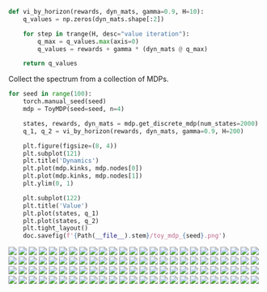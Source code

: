```python
def vi_by_horizon(rewards, dyn_mats, gamma=0.9, H=10):
    q_values = np.zeros(dyn_mats.shape[:2])

    for step in trange(H, desc="value iteration"):
        q_max = q_values.max(axis=0)
        q_values = rewards + gamma * (dyn_mats @ q_max)

    return q_values
```

Collect the spectrum from a collection of MDPs.

```python
for seed in range(100):
    torch.manual_seed(seed)
    mdp = ToyMDP(seed=seed, n=4)

    states, rewards, dyn_mats = mdp.get_discrete_mdp(num_states=2000)
    q_1, q_2 = vi_by_horizon(rewards, dyn_mats, gamma=0.9, H=200)

    plt.figure(figsize=(8, 4))
    plt.subplot(121)
    plt.title('Dynamics')
    plt.plot(mdp.kinks, mdp.nodes[0])
    plt.plot(mdp.kinks, mdp.nodes[1])
    plt.ylim(0, 1)

    plt.subplot(122)
    plt.title('Value')
    plt.plot(states, q_1)
    plt.plot(states, q_2)
    plt.tight_layout()
    doc.savefig(f'{Path(__file__).stem}/toy_mdp_{seed}.png')
```

<img style="align-self:center;" src="visualize_mdp_all/toy_mdp_0.png" image="None" styles="{'margin': '0.5em'}" width="None" height="None"/>

<img style="align-self:center;" src="visualize_mdp_all/toy_mdp_1.png" image="None" styles="{'margin': '0.5em'}" width="None" height="None"/>

<img style="align-self:center;" src="visualize_mdp_all/toy_mdp_2.png" image="None" styles="{'margin': '0.5em'}" width="None" height="None"/>

<img style="align-self:center;" src="visualize_mdp_all/toy_mdp_3.png" image="None" styles="{'margin': '0.5em'}" width="None" height="None"/>

<img style="align-self:center;" src="visualize_mdp_all/toy_mdp_4.png" image="None" styles="{'margin': '0.5em'}" width="None" height="None"/>

<img style="align-self:center;" src="visualize_mdp_all/toy_mdp_5.png" image="None" styles="{'margin': '0.5em'}" width="None" height="None"/>

<img style="align-self:center;" src="visualize_mdp_all/toy_mdp_6.png" image="None" styles="{'margin': '0.5em'}" width="None" height="None"/>

<img style="align-self:center;" src="visualize_mdp_all/toy_mdp_7.png" image="None" styles="{'margin': '0.5em'}" width="None" height="None"/>

<img style="align-self:center;" src="visualize_mdp_all/toy_mdp_8.png" image="None" styles="{'margin': '0.5em'}" width="None" height="None"/>

<img style="align-self:center;" src="visualize_mdp_all/toy_mdp_9.png" image="None" styles="{'margin': '0.5em'}" width="None" height="None"/>

<img style="align-self:center;" src="visualize_mdp_all/toy_mdp_10.png" image="None" styles="{'margin': '0.5em'}" width="None" height="None"/>

<img style="align-self:center;" src="visualize_mdp_all/toy_mdp_11.png" image="None" styles="{'margin': '0.5em'}" width="None" height="None"/>

<img style="align-self:center;" src="visualize_mdp_all/toy_mdp_12.png" image="None" styles="{'margin': '0.5em'}" width="None" height="None"/>

<img style="align-self:center;" src="visualize_mdp_all/toy_mdp_13.png" image="None" styles="{'margin': '0.5em'}" width="None" height="None"/>

<img style="align-self:center;" src="visualize_mdp_all/toy_mdp_14.png" image="None" styles="{'margin': '0.5em'}" width="None" height="None"/>

<img style="align-self:center;" src="visualize_mdp_all/toy_mdp_15.png" image="None" styles="{'margin': '0.5em'}" width="None" height="None"/>

<img style="align-self:center;" src="visualize_mdp_all/toy_mdp_16.png" image="None" styles="{'margin': '0.5em'}" width="None" height="None"/>

<img style="align-self:center;" src="visualize_mdp_all/toy_mdp_17.png" image="None" styles="{'margin': '0.5em'}" width="None" height="None"/>

<img style="align-self:center;" src="visualize_mdp_all/toy_mdp_18.png" image="None" styles="{'margin': '0.5em'}" width="None" height="None"/>

<img style="align-self:center;" src="visualize_mdp_all/toy_mdp_19.png" image="None" styles="{'margin': '0.5em'}" width="None" height="None"/>

<img style="align-self:center;" src="visualize_mdp_all/toy_mdp_20.png" image="None" styles="{'margin': '0.5em'}" width="None" height="None"/>

<img style="align-self:center;" src="visualize_mdp_all/toy_mdp_21.png" image="None" styles="{'margin': '0.5em'}" width="None" height="None"/>

<img style="align-self:center;" src="visualize_mdp_all/toy_mdp_22.png" image="None" styles="{'margin': '0.5em'}" width="None" height="None"/>

<img style="align-self:center;" src="visualize_mdp_all/toy_mdp_23.png" image="None" styles="{'margin': '0.5em'}" width="None" height="None"/>

<img style="align-self:center;" src="visualize_mdp_all/toy_mdp_24.png" image="None" styles="{'margin': '0.5em'}" width="None" height="None"/>

<img style="align-self:center;" src="visualize_mdp_all/toy_mdp_25.png" image="None" styles="{'margin': '0.5em'}" width="None" height="None"/>

<img style="align-self:center;" src="visualize_mdp_all/toy_mdp_26.png" image="None" styles="{'margin': '0.5em'}" width="None" height="None"/>

<img style="align-self:center;" src="visualize_mdp_all/toy_mdp_27.png" image="None" styles="{'margin': '0.5em'}" width="None" height="None"/>

<img style="align-self:center;" src="visualize_mdp_all/toy_mdp_28.png" image="None" styles="{'margin': '0.5em'}" width="None" height="None"/>

<img style="align-self:center;" src="visualize_mdp_all/toy_mdp_29.png" image="None" styles="{'margin': '0.5em'}" width="None" height="None"/>

<img style="align-self:center;" src="visualize_mdp_all/toy_mdp_30.png" image="None" styles="{'margin': '0.5em'}" width="None" height="None"/>

<img style="align-self:center;" src="visualize_mdp_all/toy_mdp_31.png" image="None" styles="{'margin': '0.5em'}" width="None" height="None"/>

<img style="align-self:center;" src="visualize_mdp_all/toy_mdp_32.png" image="None" styles="{'margin': '0.5em'}" width="None" height="None"/>

<img style="align-self:center;" src="visualize_mdp_all/toy_mdp_33.png" image="None" styles="{'margin': '0.5em'}" width="None" height="None"/>

<img style="align-self:center;" src="visualize_mdp_all/toy_mdp_34.png" image="None" styles="{'margin': '0.5em'}" width="None" height="None"/>

<img style="align-self:center;" src="visualize_mdp_all/toy_mdp_35.png" image="None" styles="{'margin': '0.5em'}" width="None" height="None"/>

<img style="align-self:center;" src="visualize_mdp_all/toy_mdp_36.png" image="None" styles="{'margin': '0.5em'}" width="None" height="None"/>

<img style="align-self:center;" src="visualize_mdp_all/toy_mdp_37.png" image="None" styles="{'margin': '0.5em'}" width="None" height="None"/>

<img style="align-self:center;" src="visualize_mdp_all/toy_mdp_38.png" image="None" styles="{'margin': '0.5em'}" width="None" height="None"/>

<img style="align-self:center;" src="visualize_mdp_all/toy_mdp_39.png" image="None" styles="{'margin': '0.5em'}" width="None" height="None"/>

<img style="align-self:center;" src="visualize_mdp_all/toy_mdp_40.png" image="None" styles="{'margin': '0.5em'}" width="None" height="None"/>

<img style="align-self:center;" src="visualize_mdp_all/toy_mdp_41.png" image="None" styles="{'margin': '0.5em'}" width="None" height="None"/>

<img style="align-self:center;" src="visualize_mdp_all/toy_mdp_42.png" image="None" styles="{'margin': '0.5em'}" width="None" height="None"/>

<img style="align-self:center;" src="visualize_mdp_all/toy_mdp_43.png" image="None" styles="{'margin': '0.5em'}" width="None" height="None"/>

<img style="align-self:center;" src="visualize_mdp_all/toy_mdp_44.png" image="None" styles="{'margin': '0.5em'}" width="None" height="None"/>

<img style="align-self:center;" src="visualize_mdp_all/toy_mdp_45.png" image="None" styles="{'margin': '0.5em'}" width="None" height="None"/>

<img style="align-self:center;" src="visualize_mdp_all/toy_mdp_46.png" image="None" styles="{'margin': '0.5em'}" width="None" height="None"/>

<img style="align-self:center;" src="visualize_mdp_all/toy_mdp_47.png" image="None" styles="{'margin': '0.5em'}" width="None" height="None"/>

<img style="align-self:center;" src="visualize_mdp_all/toy_mdp_48.png" image="None" styles="{'margin': '0.5em'}" width="None" height="None"/>

<img style="align-self:center;" src="visualize_mdp_all/toy_mdp_49.png" image="None" styles="{'margin': '0.5em'}" width="None" height="None"/>

<img style="align-self:center;" src="visualize_mdp_all/toy_mdp_50.png" image="None" styles="{'margin': '0.5em'}" width="None" height="None"/>

<img style="align-self:center;" src="visualize_mdp_all/toy_mdp_51.png" image="None" styles="{'margin': '0.5em'}" width="None" height="None"/>

<img style="align-self:center;" src="visualize_mdp_all/toy_mdp_52.png" image="None" styles="{'margin': '0.5em'}" width="None" height="None"/>

<img style="align-self:center;" src="visualize_mdp_all/toy_mdp_53.png" image="None" styles="{'margin': '0.5em'}" width="None" height="None"/>

<img style="align-self:center;" src="visualize_mdp_all/toy_mdp_54.png" image="None" styles="{'margin': '0.5em'}" width="None" height="None"/>

<img style="align-self:center;" src="visualize_mdp_all/toy_mdp_55.png" image="None" styles="{'margin': '0.5em'}" width="None" height="None"/>

<img style="align-self:center;" src="visualize_mdp_all/toy_mdp_56.png" image="None" styles="{'margin': '0.5em'}" width="None" height="None"/>

<img style="align-self:center;" src="visualize_mdp_all/toy_mdp_57.png" image="None" styles="{'margin': '0.5em'}" width="None" height="None"/>

<img style="align-self:center;" src="visualize_mdp_all/toy_mdp_58.png" image="None" styles="{'margin': '0.5em'}" width="None" height="None"/>

<img style="align-self:center;" src="visualize_mdp_all/toy_mdp_59.png" image="None" styles="{'margin': '0.5em'}" width="None" height="None"/>

<img style="align-self:center;" src="visualize_mdp_all/toy_mdp_60.png" image="None" styles="{'margin': '0.5em'}" width="None" height="None"/>

<img style="align-self:center;" src="visualize_mdp_all/toy_mdp_61.png" image="None" styles="{'margin': '0.5em'}" width="None" height="None"/>

<img style="align-self:center;" src="visualize_mdp_all/toy_mdp_62.png" image="None" styles="{'margin': '0.5em'}" width="None" height="None"/>

<img style="align-self:center;" src="visualize_mdp_all/toy_mdp_63.png" image="None" styles="{'margin': '0.5em'}" width="None" height="None"/>

<img style="align-self:center;" src="visualize_mdp_all/toy_mdp_64.png" image="None" styles="{'margin': '0.5em'}" width="None" height="None"/>

<img style="align-self:center;" src="visualize_mdp_all/toy_mdp_65.png" image="None" styles="{'margin': '0.5em'}" width="None" height="None"/>

<img style="align-self:center;" src="visualize_mdp_all/toy_mdp_66.png" image="None" styles="{'margin': '0.5em'}" width="None" height="None"/>

<img style="align-self:center;" src="visualize_mdp_all/toy_mdp_67.png" image="None" styles="{'margin': '0.5em'}" width="None" height="None"/>

<img style="align-self:center;" src="visualize_mdp_all/toy_mdp_68.png" image="None" styles="{'margin': '0.5em'}" width="None" height="None"/>

<img style="align-self:center;" src="visualize_mdp_all/toy_mdp_69.png" image="None" styles="{'margin': '0.5em'}" width="None" height="None"/>

<img style="align-self:center;" src="visualize_mdp_all/toy_mdp_70.png" image="None" styles="{'margin': '0.5em'}" width="None" height="None"/>

<img style="align-self:center;" src="visualize_mdp_all/toy_mdp_71.png" image="None" styles="{'margin': '0.5em'}" width="None" height="None"/>

<img style="align-self:center;" src="visualize_mdp_all/toy_mdp_72.png" image="None" styles="{'margin': '0.5em'}" width="None" height="None"/>

<img style="align-self:center;" src="visualize_mdp_all/toy_mdp_73.png" image="None" styles="{'margin': '0.5em'}" width="None" height="None"/>

<img style="align-self:center;" src="visualize_mdp_all/toy_mdp_74.png" image="None" styles="{'margin': '0.5em'}" width="None" height="None"/>

<img style="align-self:center;" src="visualize_mdp_all/toy_mdp_75.png" image="None" styles="{'margin': '0.5em'}" width="None" height="None"/>

<img style="align-self:center;" src="visualize_mdp_all/toy_mdp_76.png" image="None" styles="{'margin': '0.5em'}" width="None" height="None"/>

<img style="align-self:center;" src="visualize_mdp_all/toy_mdp_77.png" image="None" styles="{'margin': '0.5em'}" width="None" height="None"/>

<img style="align-self:center;" src="visualize_mdp_all/toy_mdp_78.png" image="None" styles="{'margin': '0.5em'}" width="None" height="None"/>

<img style="align-self:center;" src="visualize_mdp_all/toy_mdp_79.png" image="None" styles="{'margin': '0.5em'}" width="None" height="None"/>

<img style="align-self:center;" src="visualize_mdp_all/toy_mdp_80.png" image="None" styles="{'margin': '0.5em'}" width="None" height="None"/>

<img style="align-self:center;" src="visualize_mdp_all/toy_mdp_81.png" image="None" styles="{'margin': '0.5em'}" width="None" height="None"/>

<img style="align-self:center;" src="visualize_mdp_all/toy_mdp_82.png" image="None" styles="{'margin': '0.5em'}" width="None" height="None"/>

<img style="align-self:center;" src="visualize_mdp_all/toy_mdp_83.png" image="None" styles="{'margin': '0.5em'}" width="None" height="None"/>

<img style="align-self:center;" src="visualize_mdp_all/toy_mdp_84.png" image="None" styles="{'margin': '0.5em'}" width="None" height="None"/>

<img style="align-self:center;" src="visualize_mdp_all/toy_mdp_85.png" image="None" styles="{'margin': '0.5em'}" width="None" height="None"/>

<img style="align-self:center;" src="visualize_mdp_all/toy_mdp_86.png" image="None" styles="{'margin': '0.5em'}" width="None" height="None"/>

<img style="align-self:center;" src="visualize_mdp_all/toy_mdp_87.png" image="None" styles="{'margin': '0.5em'}" width="None" height="None"/>

<img style="align-self:center;" src="visualize_mdp_all/toy_mdp_88.png" image="None" styles="{'margin': '0.5em'}" width="None" height="None"/>

<img style="align-self:center;" src="visualize_mdp_all/toy_mdp_89.png" image="None" styles="{'margin': '0.5em'}" width="None" height="None"/>

<img style="align-self:center;" src="visualize_mdp_all/toy_mdp_90.png" image="None" styles="{'margin': '0.5em'}" width="None" height="None"/>

<img style="align-self:center;" src="visualize_mdp_all/toy_mdp_91.png" image="None" styles="{'margin': '0.5em'}" width="None" height="None"/>

<img style="align-self:center;" src="visualize_mdp_all/toy_mdp_92.png" image="None" styles="{'margin': '0.5em'}" width="None" height="None"/>

<img style="align-self:center;" src="visualize_mdp_all/toy_mdp_93.png" image="None" styles="{'margin': '0.5em'}" width="None" height="None"/>

<img style="align-self:center;" src="visualize_mdp_all/toy_mdp_94.png" image="None" styles="{'margin': '0.5em'}" width="None" height="None"/>

<img style="align-self:center;" src="visualize_mdp_all/toy_mdp_95.png" image="None" styles="{'margin': '0.5em'}" width="None" height="None"/>

<img style="align-self:center;" src="visualize_mdp_all/toy_mdp_96.png" image="None" styles="{'margin': '0.5em'}" width="None" height="None"/>

<img style="align-self:center;" src="visualize_mdp_all/toy_mdp_97.png" image="None" styles="{'margin': '0.5em'}" width="None" height="None"/>

<img style="align-self:center;" src="visualize_mdp_all/toy_mdp_98.png" image="None" styles="{'margin': '0.5em'}" width="None" height="None"/>

<img style="align-self:center;" src="visualize_mdp_all/toy_mdp_99.png" image="None" styles="{'margin': '0.5em'}" width="None" height="None"/>
